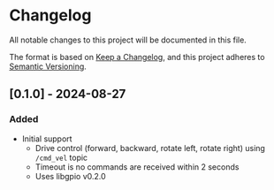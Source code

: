 # Changelog
All notable changes to this project will be documented in this file.

The format is based on [Keep a Changelog](https://keepachangelog.com/en/1.0.0/),
and this project adheres to [Semantic Versioning](https://semver.org/spec/v2.0.0.html).


## [0.1.0] - 2024-08-27

### Added
- Initial support
    - Drive control (forward, backward, rotate left, rotate right) using `/cmd_vel` topic
    - Timeout is no commands are received within 2 seconds
    - Uses libgpio v0.2.0
